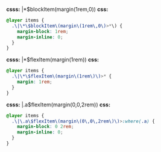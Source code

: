 **csss:** |*$blockItem(margin(1rem,0))
**css:**
```css
@layer items {
  .\|\*\$blockItem\(margin\(1rem\,0\)>*\) {
    margin-block: 1rem;
    margin-inline: 0;
  }
}
```

**csss:** |*$flexItem(margin(1rem))
**css:**
```css
@layer items {
  .\|\*\$flexItem\(margin\(1rem\)\)>* {
    margin: 1rem;
  }
}
```

**csss:** |.a$flexItem(margin(0,0,2rem))
**css:**
```css
@layer items {
  .\|\.a\$flexItem\(margin\(0\,0\,2rem\)\)>:where(.a) {
    margin-block: 0 2rem;
    margin-inline: 0;
  }
}
```